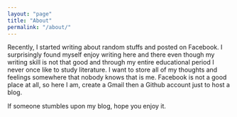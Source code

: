 ```yaml
---
layout: "page"
title: "About"
permalink: "/about/"
---
```


Recently, I started writing about random stuffs and posted on Facebook. I surprisingly found myself enjoy writing here and there even though my writing skill is not that good and through my entire educational period I never once like to study literature. I want to store all of my thoughts and feelings somewhere that nobody knows that is me. Facebook is not a good place at all, so here I am, create a Gmail then a Github account just to host a blog.

If someone stumbles upon my blog, hope you enjoy it.
